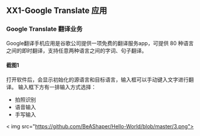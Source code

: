 ## XX1-Google Translate 应用

### Google Translate 翻译业务 

Google翻译手机应用是谷歌公司提供一项免费的翻译服务app，可提供 80 种语言之间的即时翻译，支持任意两种语言之间的字词、句子翻译。

#### 截图1
打开软件后，会显示初始化的源语言和目标语言，输入框可以手动键入文字进行翻译。
输入框下方有一排输入方式选择：

* 拍照识别
* 语音输入
* 手写输入

< img src="https://github.com/BeAShaper/Hello-World/blob/master/3.png">

